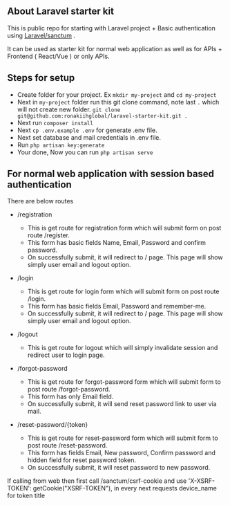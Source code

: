 ## About Laravel starter kit

This is public repo for starting with Laravel project + Basic authentication using [Laravel/sanctum](https://laravel.com/docs/8.x/sanctum) .

It can be used as starter kit for normal web application as well as for APIs + Frontend ( React/Vue ) or only APIs.

## Steps for setup

- Create folder for your project. Ex `mkdir my-project` and `cd my-project`
- Next in `my-project` folder run this git clone command, note last `.` which will not create new folder. `git clone git@github.com:ronakiihglobal/laravel-starter-kit.git .`
- Next run `composer install`
- Next `cp .env.example .env` for generate .env file.
- Next set database and mail credentials in .env file.
- Run `php artisan key:generate`
- Your done, Now you can run `php artisan serve`



## For normal web application with session based authentication

There are below routes

- /registration
	- This is get route for registration form which will submit form on post route /register.
	- This form has basic fields Name, Email, Password and confirm password.
	- On successfully submit, it will redirect to / page. This page will show simply user email and logout option.


- /login
	- This is get route for login form which will submit form on post route /login.
	- This form has basic fields Email, Password and remember-me.
	- On successfully submit, it will redirect to / page. This page will show simply user email and logout option.

- /logout
	- This is get route for logout which will simply invalidate session and redirect user to login page.


- /forgot-password
	- This is get route for forgot-password form which will submit form to post route /forgot-password.
	- This form has only Email field.
	- On successfully submit, it will send reset password link to user via mail.


- /reset-password/{token}
	- This is get route for reset-password form which will submit form to post route /reset-password.
	- This form has fields Email, New password, Confirm password and hidden field for reset password token.
	- On successfully submit, it will reset password to new password. 
	


If calling from web then first call /sanctum/csrf-cookie and use 'X-XSRF-TOKEN': getCookie("XSRF-TOKEN"), in every next requests
device_name for token title 

